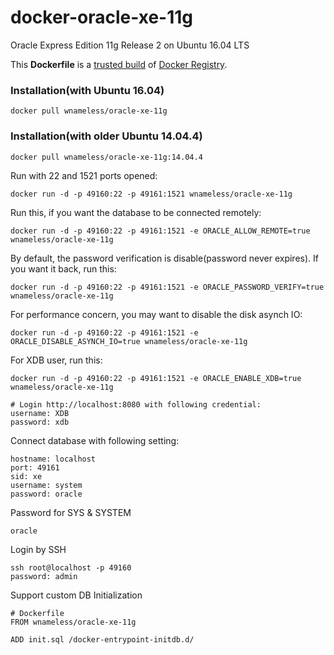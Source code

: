 docker-oracle-xe-11g
============================

Oracle Express Edition 11g Release 2 on Ubuntu 16.04 LTS

This **Dockerfile** is a [trusted build](https://registry.hub.docker.com/u/wnameless/oracle-xe-11g/) of [Docker Registry](https://registry.hub.docker.com/).

### Installation(with Ubuntu 16.04)
```
docker pull wnameless/oracle-xe-11g
```

### Installation(with older Ubuntu 14.04.4)
```
docker pull wnameless/oracle-xe-11g:14.04.4
```

Run with 22 and 1521 ports opened:
```
docker run -d -p 49160:22 -p 49161:1521 wnameless/oracle-xe-11g
```

Run this, if you want the database to be connected remotely:
```
docker run -d -p 49160:22 -p 49161:1521 -e ORACLE_ALLOW_REMOTE=true wnameless/oracle-xe-11g
```

By default, the password verification is disable(password never expires). If you want it back, run this:
```
docker run -d -p 49160:22 -p 49161:1521 -e ORACLE_PASSWORD_VERIFY=true wnameless/oracle-xe-11g
```

For performance concern, you may want to disable the disk asynch IO:
```
docker run -d -p 49160:22 -p 49161:1521 -e ORACLE_DISABLE_ASYNCH_IO=true wnameless/oracle-xe-11g
```

For XDB user, run this:
```
docker run -d -p 49160:22 -p 49161:1521 -e ORACLE_ENABLE_XDB=true wnameless/oracle-xe-11g
```
```
# Login http://localhost:8080 with following credential:
username: XDB
password: xdb
```

Connect database with following setting:
```
hostname: localhost
port: 49161
sid: xe
username: system
password: oracle
```

Password for SYS & SYSTEM
```
oracle
```

Login by SSH
```
ssh root@localhost -p 49160
password: admin
```

Support custom DB Initialization
```
# Dockerfile
FROM wnameless/oracle-xe-11g

ADD init.sql /docker-entrypoint-initdb.d/
```
